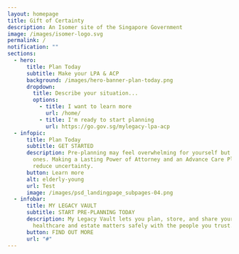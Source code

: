 ```yaml
---
layout: homepage
title: Gift of Certainty
description: An Isomer site of the Singapore Government
image: /images/isomer-logo.svg
permalink: /
notification: ""
sections:
  - hero:
      title: Plan Today
      subtitle: Make your LPA & ACP
      background: /images/hero-banner-plan-today.png
      dropdown:
        title: Describe your situation...
        options:
          - title: I want to learn more
            url: /home/
          - title: I'm ready to start planning
            url: https://go.gov.sg/mylegacy-lpa-acp
  - infopic:
      title: Plan Today
      subtitle: GET STARTED
      description: Pre-planning may feel overwhelming for yourself but also your loved
        ones. Making a Lasting Power of Attorney and an Advance Care Plan can
        reduce uncertainty.
      button: Learn more
      alt: elderly-young
      url: Test
      image: /images/psd_landingpage_subpages-04.png
  - infobar:
      title: MY LEGACY VAULT
      subtitle: START PRE-PLANNING TODAY
      description: My Legacy Vault lets you plan, store, and share your legal,
        healthcare and estate matters safely with the people you trust.
      button: FIND OUT MORE
      url: "#"
---
```

